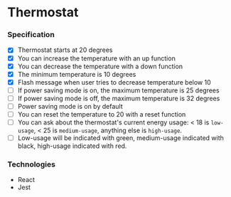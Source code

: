 # Thermostat

### Specification

* [x] Thermostat starts at 20 degrees
* [x] You can increase the temperature with an up function
* [x] You can decrease the temperature with a down function
* [x] The minimum temperature is 10 degrees
* [x] Flash message when user tries to decrease temperature below 10
* [ ] If power saving mode is on, the maximum temperature is 25 degrees
* [ ] If power saving mode is off, the maximum temperature is 32 degrees
* [ ] Power saving mode is on by default
* [ ] You can reset the temperature to 20 with a reset function
* [ ] You can ask about the thermostat's current energy usage: < 18 is `low-usage`, < 25 is `medium-usage`, anything else is `high-usage`.
* [ ] Low-usage will be indicated with green, medium-usage indicated with black, high-usage indicated with red.

### Technologies
* React
* Jest

